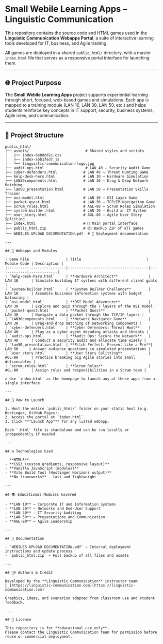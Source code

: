 # Small Webile Learning Apps – Linguistic Communication

This repository contains the source code and HTML games used in the **Linguistic Communication Webapps Portal**, a suite of interactive learning tools developed for IT, business, and Agile training.

All games are deployed in a shared `public_html/` directory, with a master `index.html` file that serves as a responsive portal interface for launching them.

---

## 🌐 Project Purpose

The **Small Webile Learning Apps** project supports experiential learning through short, focused, web-based games and simulations. Each app is mapped to a training module (LAN 10, LAN 30, LAN 50, etc.) and helps students reinforce key concepts in IT support, security, business systems, Agile roles, and communication.

---

## 🧱 Project Structure

```plaintext
public_html/
├── assets/                          # Shared styles and scripts
│   ├── index-8e0ddd2c.css
│   ├── index-abb1fed7.js
│   └── linguistic-communication-logo.jpg
├── audit-ops.html                   # LAN 40 – Security Audit Game
├── cyber-defenders.html            # LAN 40 – Threat Hunting Game
├── help-desk-hero.html             # LAN 10 – Hardware Simulation
├── LAN30components.html            # LAN 30 – Drag & Drop Network Matching
├── lan50_presentation.html         # LAN 50 – Presentation Skills Trainer
├── osi-model.html                  # LAN 30 – OSI Layer Game
├── packet-quest.html               # LAN 30 – TCP/IP Navigation Game
├── scrum_roles.html                # AGL-80 – Scrum Roles Simulation
├── system-builder.html             # LAN 10 – Build an IT System
├── user_story.html                 # AGL-80 – Agile User Story Splitting
├── index.html                      # 🚀 Main portal interface
├── public_html.zip                 # 📦 Backup ZIP of all games
└── WEBILES UPLOAD DOCUMENTATION.pdf  # 📝 Deployment documentation

---

## 🧩 Webapps and Modules

| Game File                 | Title                              | Module Code | Description |
|---------------------------|-------------------------------------|-------------|-------------|
| `help-desk-hero.html`     | **Hardware Architect**              | LAN 10      | Simulate building IT systems with different client goals |
| `system-builder.html`     | **System Builder Challenge**        | LAN 10      | Assemble business information systems with budget balancing |
| `osi-model.html`          | **OSI Model Adventure**             | LAN 30      | Explore and quiz through the 7 layers of the OSI model |
| `packet-quest.html`       | **Packet Quest**                    | LAN 30      | Navigate a data packet through the TCP/IP layers |
| `LAN30components.html`    | **Network Navigator Game**          | LAN 30      | Drag-and-drop matching of networking components |
| `cyber-defenders.html`    | **Cyber Defenders: Threat Hunt**    | LAN 40      | Play as a cyber agent decoding attacks and threats |
| `audit-ops.html`          | **Audit Ops: Secure the Network**   | LAN 40      | Conduct a security audit and allocate time wisely |
| `lan50_presentation.html` | **Pitch Perfect: Present Like a Pro**| LAN 50     | Answer audience questions in simulated presentations |
| `user_story.html`         | **User Story Splitting**            | AGL-80      | Practice breaking big Agile stories into small deliverables |
| `scrum_roles.html`        | **Scrum Roles**                     | AGL-80      | Assign roles and responsibilities in a Scrum team |

> Use `index.html` as the homepage to launch any of these apps from a single interface.

---

## 🚀 How to Launch

1. Host the entire `public_html/` folder on your static host (e.g. Hostinger, GitHub Pages).
2. Access the portal at `index.html`.
3. Click **"Launch App"** for any listed webapp.

Each `.html` file is standalone and can be run locally or independently if needed.

---

## ⚙️ Technologies Used

- **HTML5**
- **CSS3 (custom gradients, responsive layout)**
- **Vanilla JavaScript (modules)**
- **Vite Build Tool (Hostinger Horizons output)**
- **No frameworks** – fast and lightweight

---

## 📚 Educational Modules Covered

- **LAN 10** – Corporate IT and Information Systems  
- **LAN 30** – Networks and End-User Support  
- **LAN 40** – IT Security Auditing  
- **LAN 50** – Presentations and Communication  
- **AGL-80** – Agile Leadership

---

## 📄 Documentation

- `WEBILES UPLOAD DOCUMENTATION.pdf` – Internal deployment instructions and update process
- `public_html.zip` – Full backup of all files and assets

---

## 🙋‍♀️ Authors & Credit

Developed by the **Linguistic Communication** instructor team  
🔗 [https://linguistic-communication.com](https://linguistic-communication.com)

Graphics, ideas, and scenarios adapted from classroom use and student feedback.

---

## 📜 License

This repository is for **educational use only**.  
Please contact the Linguistic Communication team for permission before reuse or commercial deployment.
